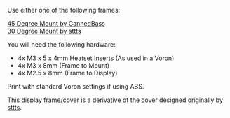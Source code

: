Use either one of the following frames:

  [45 Degree Mount by CannedBass](https://github.com/VoronDesign/VoronUsers/blob/master/printer_mods/CannedBass/PITFT50_45_degree_mount/STL/PITFT50_45_degree_mount.stl)     
  [30 Degree Mount by sttts](https://github.com/VoronDesign/VoronUsers/blob/master/printer_mods/sttts/Waveshare-5.5-inch-HDMI-AMOLED/STLs/Voron-2.4-Mount-Generisch-v6.stl)
 
You will need the following hardware:
  - 4x M3 x 5 x 4mm Heatset Inserts (As used in a Voron)
  - 4x M3 x 8mm (Frame to Mount)
  - 4x M2.5 x 8mm (Frame to Display)

 Print with standard Voron settings if using ABS. 

This display frame/cover is a derivative of the cover designed originally by [sttts](https://github.com/VoronDesign/VoronUsers/tree/master/printer_mods/sttts/Waveshare-5.5-inch-HDMI-AMOLED).
